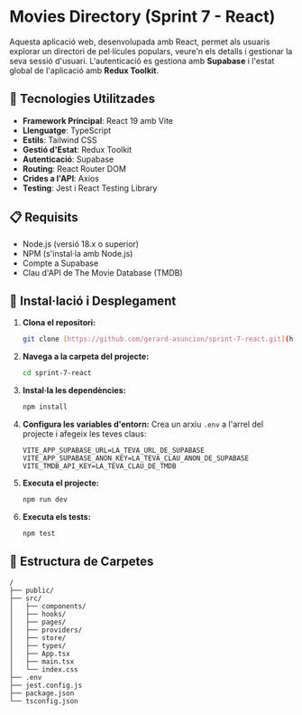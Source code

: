 # Movies Directory (Sprint 7 - React)

Aquesta aplicació web, desenvolupada amb React, permet als usuaris explorar un directori de pel·lícules populars, veure'n els detalls i gestionar la seva sessió d'usuari. L'autenticació es gestiona amb **Supabase** i l'estat global de l'aplicació amb **Redux Toolkit**.

## 🚀 Tecnologies Utilitzades

* **Framework Principal**: React 19 amb Vite
* **Llenguatge**: TypeScript
* **Estils**: Tailwind CSS
* **Gestió d'Estat**: Redux Toolkit
* **Autenticació**: Supabase
* **Routing**: React Router DOM
* **Crides a l'API**: Axios
* **Testing**: Jest i React Testing Library

## 📋 Requisits

* Node.js (versió 18.x o superior)
* NPM (s'instal·la amb Node.js)
* Compte a Supabase
* Clau d'API de The Movie Database (TMDB)

## 🔧 Instal·lació i Desplegament

1.  **Clona el repositori:**
    ```bash
    git clone [https://github.com/gerard-asuncion/sprint-7-react.git](https://github.com/gerard-asuncion/sprint-7-react.git)
    ```

2.  **Navega a la carpeta del projecte:**
    ```bash
    cd sprint-7-react
    ```

3.  **Instal·la les dependències:**
    ```bash
    npm install
    ```

4.  **Configura les variables d'entorn:**
    Crea un arxiu `.env` a l'arrel del projecte i afegeix les teves claus:
    ```
    VITE_APP_SUPABASE_URL=LA_TEVA_URL_DE_SUPABASE
    VITE_APP_SUPABASE_ANON_KEY=LA_TEVA_CLAU_ANON_DE_SUPABASE
    VITE_TMDB_API_KEY=LA_TEVA_CLAU_DE_TMDB
    ```

5.  **Executa el projecte:**
    ```bash
    npm run dev
    ```

6.  **Executa els tests:**
    ```bash
    npm test
    ```

## 📁 Estructura de Carpetes

```
/
├── public/
├── src/
│   ├── components/
│   ├── hooks/
│   ├── pages/
│   ├── providers/
│   ├── store/
│   ├── types/
│   ├── App.tsx
│   ├── main.tsx
│   └── index.css
├── .env
├── jest.config.js
├── package.json
└── tsconfig.json
